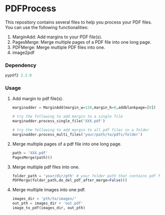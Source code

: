 # PDFProcess

This repository contains several files to help you process your PDF files. You can use the following functionalities:

1. MarginAdd: Add margins to your PDF file(s).
2. PagesMerge: Merge multiple pages of a PDF file into one long page.
3. PDFMerge: Merge multiple PDF files into one.
4. image2pdf

### Dependency

```python
pypdf2 2.2.0 
```

### Usage

1. Add margin to pdf file(s).

   ```python
   marginadder = MarginAdd(margin_w=120,margin_h=0,addblankpage=[0])
   
   # try the following to add margin to a single file
   marginadder.process_single_file('XXX.pdf')
   
   # try the following to add margin to all pdf files in a folder
   marginadder.process_multi_files('your/path/to/pdfs/folder')
   ```

2. Merge multiple pages of a pdf file into one long page.

   ```python
   path = 'XXX.pdf'
   PagesMerge(path)()
   ```

3. Merge multiple pdf files into one.

   ```python
   folder_path = 'your/dir/pth' # your folder path that contains pdf files
   PDFMerge(folder_path,do_del_pdf_after_merge=False)()
   ```

4. Merge multiple images into one pdf.
   ```python
   images_dir = 'pth/to/images/'
   out_pth = images_dir + 'out.pdf'
   image_to_pdf(images_dir, out_pth)
   ```